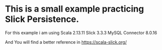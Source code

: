 # This is a small example practicing Slick Persistence.

For this example i am using 
    Scala 2.13.11
    Slick 3.3.3
    MySQL Connector 8.0.16

And You will find a better reference in https://scala-slick.org/
